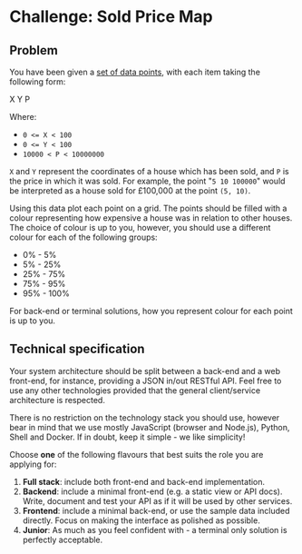 # Challenge: Sold Price Map

## Problem

You have been given a [set of data points](sold-price-data.txt), with each item taking the following form:

X Y P

Where:

- `0 <= X < 100`
- `0 <= Y < 100`
- `10000 < P < 10000000`

`X` and `Y` represent the coordinates of a house which has been sold, and `P` is the price in which it was sold. For example, the point "`5 10 100000`" would be interpreted as a house sold for £100,000 at the point `(5, 10)`.

Using this data plot each point on a grid. The points should be filled with a colour representing how expensive a house was in relation to other houses. The choice of colour is up to you, however, you should use a different colour for each of the following groups:

- 0% - 5%
- 5% - 25%
- 25% - 75%
- 75% - 95%
- 95% - 100%

For back-end or terminal solutions, how you represent colour for each point is up to you.

## Technical specification

Your system architecture should be split between a back-end and a web front-end, for instance, providing a JSON in/out RESTful API. Feel free to use any other technologies provided that the general client/service architecture is respected.

There is no restriction on the technology stack you should use, however bear in mind that we use mostly JavaScript (browser and Node.js), Python, Shell and Docker. If in doubt, keep it simple - we like simplicity!

Choose **one** of the following flavours that best suits the role you are applying for:

1. **Full stack**: include both front-end and back-end implementation.
1. **Backend**: include a minimal front-end (e.g. a static view or API docs). Write, document and test your API as if it will be used by other services.
1. **Frontend**: include a minimal back-end, or use the sample data included directly. Focus on making the interface as polished as possible.
1. **Junior**: As much as you feel confident with - a terminal only solution is perfectly acceptable.
